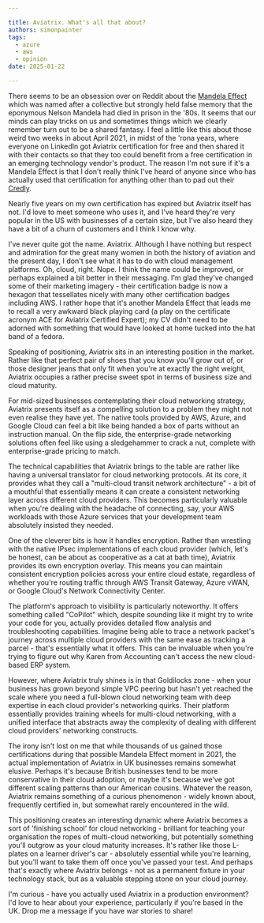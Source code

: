 ```yaml
---

title: Aviatrix. What's all that about?
authors: simonpainter
tags:
  - azure
  - aws
  - opinion
date: 2025-01-22

---
```


There seems to be an obsession over on Reddit about the [Mandela Effect](https://en.wikipedia.org/wiki/False_memory#Mandela_effect) which was named after a collective but strongly held false memory that the eponymous Nelson Mandela had died in prison in the '80s. It seems that our minds can play tricks on us and sometimes things which we clearly remember turn out to be a shared fantasy. I feel a little like this about those weird two weeks in about April 2021, in midst of the 'rona years, where everyone on LinkedIn got Aviatrix certification for free and then shared it with their contacts so that they too could benefit from a free certification in an emerging technology vendor's product. The reason I'm not sure if it's a Mandela Effect is that I don't really think I've heard of anyone since who has actually used that certification for anything other than to pad out their [Credly](https://www.credly.com/badges/241bb2ea-a862-40f9-b86d-cedd0a9014c8).
<!-- truncate -->
Nearly five years on my own certification has expired but Aviatrix itself has not. I'd love to meet someone who uses it, and I've heard they're very popular in the US with businesses of a certain size, but I've also heard they have a bit of a churn of customers and I think I know why.

I've never quite got the name. Aviatrix. Although I have nothing but respect and admiration for the great many women in both the history of aviation and the present day, I don't see what it has to do with cloud management platforms. Oh, cloud, right. Nope. I think the name could be improved, or perhaps explained a bit better in their messaging. I'm glad they've changed some of their marketing imagery - their certification badge is now a hexagon that tessellates nicely with many other certification badges including AWS. I rather hope that it's another Mandela Effect that leads me to recall a very awkward black playing card (a play on the certificate acronym ACE for Aviatrix Certified Expert); my CV didn't need to be adorned with something that would have looked at home tucked into the hat band of a fedora.

Speaking of positioning, Aviatrix sits in an interesting position in the market. Rather like that perfect pair of shoes that you know you'll grow out of, or those designer jeans that only fit when you're at exactly the right weight, Aviatrix occupies a rather precise sweet spot in terms of business size and cloud maturity.

For mid-sized businesses contemplating their cloud networking strategy, Aviatrix presents itself as a compelling solution to a problem they might not even realise they have yet. The native tools provided by AWS, Azure, and Google Cloud can feel a bit like being handed a box of parts without an instruction manual. On the flip side, the enterprise-grade networking solutions often feel like using a sledgehammer to crack a nut, complete with enterprise-grade pricing to match.

The technical capabilities that Aviatrix brings to the table are rather like having a universal translator for cloud networking protocols. At its core, it provides what they call a "multi-cloud transit network architecture" - a bit of a mouthful that essentially means it can create a consistent networking layer across different cloud providers. This becomes particularly valuable when you're dealing with the headache of connecting, say, your AWS workloads with those Azure services that your development team absolutely insisted they needed.

One of the cleverer bits is how it handles encryption. Rather than wrestling with the native IPsec implementations of each cloud provider (which, let's be honest, can be about as cooperative as a cat at bath time), Aviatrix provides its own encryption overlay. This means you can maintain consistent encryption policies across your entire cloud estate, regardless of whether you're routing traffic through AWS Transit Gateway, Azure vWAN, or Google Cloud's Network Connectivity Center.

The platform's approach to visibility is particularly noteworthy. It offers something called "CoPilot" which, despite sounding like it might try to write your code for you, actually provides detailed flow analysis and troubleshooting capabilities. Imagine being able to trace a network packet's journey across multiple cloud providers with the same ease as tracking a parcel - that's essentially what it offers. This can be invaluable when you're trying to figure out why Karen from Accounting can't access the new cloud-based ERP system.

However, where Aviatrix truly shines is in that Goldilocks zone - when your business has grown beyond simple VPC peering but hasn't yet reached the scale where you need a full-blown cloud networking team with deep expertise in each cloud provider's networking quirks. Their platform essentially provides training wheels for multi-cloud networking, with a unified interface that abstracts away the complexity of dealing with different cloud providers' networking constructs.

The irony isn't lost on me that while thousands of us gained those certifications during that possible Mandela Effect moment in 2021, the actual implementation of Aviatrix in UK businesses remains somewhat elusive. Perhaps it's because British businesses tend to be more conservative in their cloud adoption, or maybe it's because we've got different scaling patterns than our American cousins. Whatever the reason, Aviatrix remains something of a curious phenomenon - widely known about, frequently certified in, but somewhat rarely encountered in the wild.

This positioning creates an interesting dynamic where Aviatrix becomes a sort of 'finishing school' for cloud networking - brilliant for teaching your organisation the ropes of multi-cloud networking, but potentially something you'll outgrow as your cloud maturity increases. It's rather like those L-plates on a learner driver's car - absolutely essential while you're learning, but you'll want to take them off once you've passed your test. And perhaps that's exactly where Aviatrix belongs - not as a permanent fixture in your technology stack, but as a valuable stepping stone on your cloud journey.

I'm curious - have you actually used Aviatrix in a production environment? I'd love to hear about your experience, particularly if you're based in the UK. Drop me a message if you have war stories to share!
